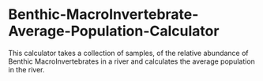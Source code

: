 # Benthic-MacroInvertebrate-Average-Population-Calculator
This calculator takes a collection of samples, of the relative abundance of Benthic MacroInvertebrates in a river and calculates the average population in the river.
